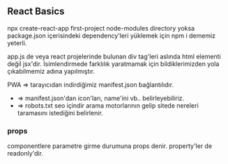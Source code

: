 ## React Basics

npx create-react-app first-project
node-modules directory yoksa package.json içerisindeki dependency'leri yüklemek için npm i dememiz yeterli.

app.js de veya react projelerinde bulunan div tag'leri aslında html elementi değil jsx'dir. İsimlendirmede farklılık yaratmamak için bildiklerimizden yola çıkabilmemiz adına yapılmıştır.

PWA => tarayıcıdan indirdiğimiz manifest.json bağlantılıdır.
* => manifest.json'dan icon'ları, name'ini vb.. belirleyebiliriz.
* => robots.txt seo içindir arama motorlarının gelip sitede nereleri taramasını istediğini belirlenir.

### props
componentlere parametre girme durumuna props denir.
property'ler de readonly'dir.